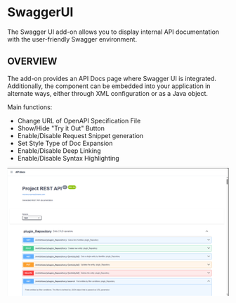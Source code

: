 # SwaggerUI

The Swagger UI add-on allows you to display internal API documentation with the user-friendly Swagger environment.

## OVERVIEW

The add-on provides an API Docs page where Swagger UI is integrated. 
Additionally, the component can be embedded into your application in alternate ways, either through XML configuration or as a Java object.

Main functions:
- Change URL of OpenAPI Specification File
- Show/Hide "Try it Out" Button
- Enable/Disable Request Snippet generation
- Set Style Type of Doc Expansion
- Enable/Disable Deep Linking
- Enable/Disable Syntax Highlighting

![screenshot1](https://github.com/Gamer08YT/jmix-swagger-ui-addon/raw/master/assets/img/swagger-ui.png)
